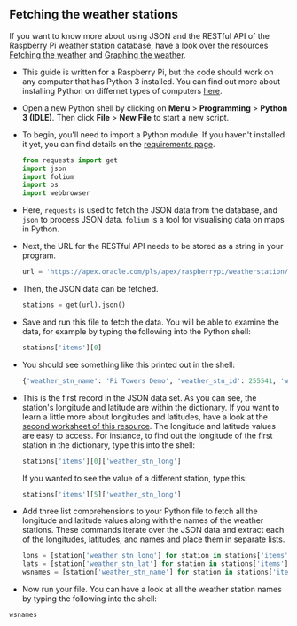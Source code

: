 ## Fetching the weather stations

If you want to know more about using JSON and the RESTful API of the Raspberry Pi weather station database, have a look over the resources [Fetching the weather](https://projects.raspberrypi.org/en/projects/fetching-the-weather/) and [Graphing the weather](https://projects.raspberrypi.org/en/projects/graphing-the-weather/).

- This guide is written for a Raspberry Pi, but the code should work on any computer that has Python 3 installed. You can find out more about installing Python on differnet types of computers [here](https://wiki.python.org/moin/BeginnersGuide).

- Open a new Python shell by clicking on **Menu** > **Programming** > **Python 3 (IDLE)**. Then click **File** > **New File** to start a new script.

- To begin, you'll need to import a Python module. If you haven't installed it yet, you can find details on the [requirements page](https://projects.raspberrypi.org/en/projects/mapping-the-weather/requirements).


    ``` python
    from requests import get
    import json
    import folium
    import os
    import webbrowser
    ```

- Here, `requests` is used to fetch the JSON data from the database, and `json` to process JSON data. `folium` is a tool for visualising data on maps in Python.

- Next, the URL for the RESTful API needs to be stored as a string in your program.

    ``` python
    url = 'https://apex.oracle.com/pls/apex/raspberrypi/weatherstation/getallstations'
    ```

- Then, the JSON data can be fetched.

    ``` python
    stations = get(url).json()
    ```

- Save and run this file to fetch the data. You will be able to examine the data, for example by typing the following into the Python shell:

    ``` python
    stations['items'][0]
    ```

- You should see something like this printed out in the shell:


    ``` python
    {'weather_stn_name': 'Pi Towers Demo', 'weather_stn_id': 255541, 'weather_stn_long': 0.110421, 'weather_stn_lat': 52.213842}
    ```

- This is the first record in the JSON data set. As you can see, the station's longitude and latitude are within the dictionary. If you want to learn a little more about longitudes and latitudes, have a look at the [second worksheet of this resource](https://projects.raspberrypi.org/en/projects/fetching-the-weather/worksheet2). The longitude and latitude values are easy to access. For instance, to find out the longitude of the first station in the dictionary, type this into the shell:


    ``` python
    stations['items'][0]['weather_stn_long']
    ```

    If you wanted to see the value of a different station, type this:


    ``` python
    stations['items'][5]['weather_stn_long']
    ```

- Add three list comprehensions to your Python file to fetch all the longitude and latitude values along with the names of the weather stations. These commands iterate over the JSON data and extract each of the longitudes, latitudes, and names and place them in separate lists.

    ``` python
    lons = [station['weather_stn_long'] for station in stations['items']]
    lats = [station['weather_stn_lat'] for station in stations['items']]
    wsnames = [station['weather_stn_name'] for station in stations['items']]
    ```

- Now run your file. You can have a look at all the weather station names by typing the following into the shell:

``` python
wsnames
```

